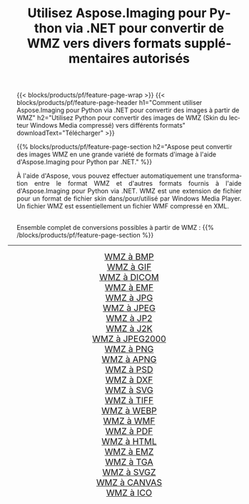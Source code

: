 ﻿---
title: Utilisez Aspose.Imaging pour Python via .NET pour convertir de WMZ vers divers formats supplémentaires autorisés 
weight: 3920
url: /fr/python-net/conversion/from/wmz/ 
lang: fr
langdirlevel: 2
locales: zh-hans,ja,it,ru,de,es,fr,nl,id,lt,pl,pt,vi,tr,ko,zh-hant,ar,hi,th,sv,cs,uk,he
description: Vous pouvez rapidement transformer de WMZ(Skin du lecteur Windows Media compressé) en différents formats en utilisant Aspose.Imaging pour Python via .NET.
---

{{< blocks/products/pf/feature-page-wrap >}}
{{< blocks/products/pf/feature-page-header h1="Comment utiliser Aspose.Imaging pour Python via .NET pour convertir des images à partir de WMZ" h2="Utilisez Python pour convertir des images de WMZ (Skin du lecteur Windows Media compressé) vers différents formats" downloadText="Télécharger" >}}


{{% blocks/products/pf/feature-page-section  h2="Aspose peut convertir des images WMZ en une grande variété de formats d'image à l'aide d'Aspose.Imaging pour Python par .NET." %}}
<p align=justify>À l'aide d'Aspose, vous pouvez effectuer automatiquement une transformation entre le format WMZ et d'autres formats fournis à l'aide d'Aspose.Imaging pour Python via .NET. WMZ est une extension de fichier pour un format de fichier skin dans/pour/utilisé par Windows Media Player. Un fichier WMZ est essentiellement un fichier WMF compressé en XML.</p>
<br/>
Ensemble complet de conversions possibles à partir de WMZ :
{{% /blocks/products/pf/feature-page-section %}}
<div class="container-fluid productfamilypage bg-gray">
    <div class="convertypes bg-gray agp-content section">
        <div class="container">
		<hr style="margin-left:-20px;"/>
		<div class="row other-converters" style="gap: 10px;font-size: 19px;text-align:center;">
		    <div class='col-md-2 other-converter remove-lp remove-rp'><a href="/imaging/fr/python-net/conversion/wmz-to-bmp/" style="padding:15px;">WMZ à BMP</a></div><div class='col-md-2 other-converter remove-lp remove-rp'><a href="/imaging/fr/python-net/conversion/wmz-to-gif/" style="padding:15px;">WMZ à GIF</a></div><div class='col-md-2 other-converter remove-lp remove-rp'><a href="/imaging/fr/python-net/conversion/wmz-to-dicom/" style="padding:15px;">WMZ à DICOM</a></div><div class='col-md-2 other-converter remove-lp remove-rp'><a href="/imaging/fr/python-net/conversion/wmz-to-emf/" style="padding:15px;">WMZ à EMF</a></div><div class='col-md-2 other-converter remove-lp remove-rp'><a href="/imaging/fr/python-net/conversion/wmz-to-jpg/" style="padding:15px;">WMZ à JPG</a></div><div class='col-md-2 other-converter remove-lp remove-rp'><a href="/imaging/fr/python-net/conversion/wmz-to-jpeg/" style="padding:15px;">WMZ à JPEG</a></div><div class='col-md-2 other-converter remove-lp remove-rp'><a href="/imaging/fr/python-net/conversion/wmz-to-jp2/" style="padding:15px;">WMZ à JP2</a></div><div class='col-md-2 other-converter remove-lp remove-rp'><a href="/imaging/fr/python-net/conversion/wmz-to-j2k/" style="padding:15px;">WMZ à J2K</a></div><div class='col-md-2 other-converter remove-lp remove-rp'><a href="/imaging/fr/python-net/conversion/wmz-to-jpeg2000/" style="padding:15px;">WMZ à JPEG2000</a></div><div class='col-md-2 other-converter remove-lp remove-rp'><a href="/imaging/fr/python-net/conversion/wmz-to-png/" style="padding:15px;">WMZ à PNG</a></div><div class='col-md-2 other-converter remove-lp remove-rp'><a href="/imaging/fr/python-net/conversion/wmz-to-apng/" style="padding:15px;">WMZ à APNG</a></div><div class='col-md-2 other-converter remove-lp remove-rp'><a href="/imaging/fr/python-net/conversion/wmz-to-psd/" style="padding:15px;">WMZ à PSD</a></div><div class='col-md-2 other-converter remove-lp remove-rp'><a href="/imaging/fr/python-net/conversion/wmz-to-dxf/" style="padding:15px;">WMZ à DXF</a></div><div class='col-md-2 other-converter remove-lp remove-rp'><a href="/imaging/fr/python-net/conversion/wmz-to-svg/" style="padding:15px;">WMZ à SVG</a></div><div class='col-md-2 other-converter remove-lp remove-rp'><a href="/imaging/fr/python-net/conversion/wmz-to-tiff/" style="padding:15px;">WMZ à TIFF</a></div><div class='col-md-2 other-converter remove-lp remove-rp'><a href="/imaging/fr/python-net/conversion/wmz-to-webp/" style="padding:15px;">WMZ à WEBP</a></div><div class='col-md-2 other-converter remove-lp remove-rp'><a href="/imaging/fr/python-net/conversion/wmz-to-wmf/" style="padding:15px;">WMZ à WMF</a></div><div class='col-md-2 other-converter remove-lp remove-rp'><a href="/imaging/fr/python-net/conversion/wmz-to-pdf/" style="padding:15px;">WMZ à PDF</a></div><div class='col-md-2 other-converter remove-lp remove-rp'><a href="/imaging/fr/python-net/conversion/wmz-to-html/" style="padding:15px;">WMZ à HTML</a></div><div class='col-md-2 other-converter remove-lp remove-rp'><a href="/imaging/fr/python-net/conversion/wmz-to-emz/" style="padding:15px;">WMZ à EMZ</a></div><div class='col-md-2 other-converter remove-lp remove-rp'><a href="/imaging/fr/python-net/conversion/wmz-to-tga/" style="padding:15px;">WMZ à TGA</a></div><div class='col-md-2 other-converter remove-lp remove-rp'><a href="/imaging/fr/python-net/conversion/wmz-to-svgz/" style="padding:15px;">WMZ à SVGZ</a></div><div class='col-md-2 other-converter remove-lp remove-rp'><a href="/imaging/fr/python-net/conversion/wmz-to-canvas/" style="padding:15px;">WMZ à CANVAS</a></div><div class='col-md-2 other-converter remove-lp remove-rp'><a href="/imaging/fr/python-net/conversion/wmz-to-ico/" style="padding:15px;">WMZ à ICO</a></div>
                </div>
        </div>
    </div>
</div>
<br/>

